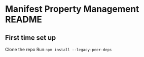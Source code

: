 # Manifest Property Management README

## First time set up

Clone the repo
Run `npm install --legacy-peer-deps`
